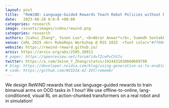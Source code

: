```yaml
---
layout: post
title:  "ReWiND: Language-Guided Rewards Teach Robot Policies without New Demonstrations"
date:   2025-08-28 0:0:0 +00:00
categories: research
image: /assets/images/index/rewind.png
categories: research
authors: Jiahui Zhang*, Yusen Luo*, <b>Abrar Anwar*</b>, Sumedh Sontakke, Joseph Lim, Jesse Thomason, Erdem Biyik, Jesse Zhaing
venue: CoRL 2025 <br> RoboReps Workshop @ RSS 2025  <font color="#ff0000">(Best paper nominee)</font> <br> OOD Workshop @ RSS 2025 <font color="#ff0000">(Best paper)</font>
website: https://rewind-reward.github.io/
arxiv: https://arxiv.org/abs/2505.10911
# paper: https://openreview.net/forum?id=7ZcePvChS7u
twitter: https://x.com/Jesse_Y_Zhang/status/1924431038660669708
# blog: https://developer.nvidia.com/blog/using-generative-ai-to-enable-robots-to-reason-and-act-with-remembr/
# code: https://github.com/NVIDIA-AI-IOT/remembr
---
```


We design ReWiND rewards that use language-guided rewards to train bimanual arms on OOD tasks in 1 hour!
We use offline-to-online, lang-conditioned, visual RL on action-chunked transformers on a real robot and in simulation!